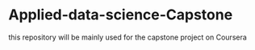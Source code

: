 # Applied-data-science-Capstone
 this repository will be mainly used for the capstone project on Coursera
